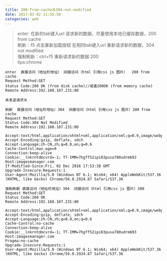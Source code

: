 ```yaml
---
title: 200-from-cache与304-not-modified
date: 2017-03-02 11:55:58
categories: web
---
```


>enter: 在新的tab键入url  请求新的数据，尽量使用本地已缓存数据，200 from cache  
>刷新：f5 点击重新加载按钮 在相同tab键入url  重新请求新的数据，304 not modified  
>强制刷新：ctrl+f5   重新请求新的数据 200  
>tips:chrome

	enter  直接访问（地址栏地址） 间接访问（html 引用css js 图片）  200 from cache
	Request Method:GET
	Status Code:200 OK (from disk cache)//或者200OK (from memory cache)
	Remote Address:192.168.107.231:80

	未发送请求头

	刷新  直接访问（地址栏地址）304  间接访问（html 引用css js 图片）200 from cache
	Request Method:GET
	Status Code:304 Not Modified
	Remote Address:192.168.107.231:80

	Accept:text/html,application/xhtml+xml,application/xml;q=0.9,image/webp,*/*;q=0.8
	Accept-Encoding:gzip, deflate, sdch
	Accept-Language:zh-CN,zh;q=0.8,en;q=0.6
	Cache-Control:max-age=0
	Connection:keep-alive
	Cookie:__lnkrntdmcvrd=-1; TT-IMM=7hgff52ipi03pusa780udrm693
	Host:imagesmanager.com
	If-Modified-Since:Fri, 02 Dec 2016 17:53:38 GMT
	Upgrade-Insecure-Requests:1
	User-Agent:Mozilla/5.0 (Windows NT 6.1; Win64; x64) AppleWebKit/537.36 (KHTML, like Gecko) Chrome/56.0.2924.87 Safari/537.36

	强制刷新 直接访问（地址栏地址）304  间接访问（html 引用css js 图片）200
	Request Method:GET
	Status Code:200 OK
	Remote Address:192.168.107.231:80

	Accept:text/html,application/xhtml+xml,application/xml;q=0.9,image/webp,*/*;q=0.8
	Accept-Encoding:gzip, deflate, sdch
	Accept-Language:zh-CN,zh;q=0.8,en;q=0.6
	Cache-Control:no-cache
	Connection:keep-alive
	Cookie:__lnkrntdmcvrd=-1; TT-IMM=7hgff52ipi03pusa780udrm693
	Host:imagesmanager.com
	Pragma:no-cache
	Upgrade-Insecure-Requests:1
	User-Agent:Mozilla/5.0 (Windows NT 6.1; Win64; x64) AppleWebKit/537.36 (KHTML, like Gecko) Chrome/56.0.2924.87 Safari/537.36